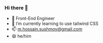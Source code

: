 ### Hi there 👋

- 🔭 Front-End Engineer
- 🌱 I’m currently learning to use tailwind CSS
- 📫 m.hossain.sushmoy@gmail.com
- 😄 he/him
